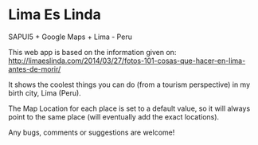Lima Es Linda
=============

SAPUI5 + Google Maps + Lima - Peru

This web app is based on the information given on: http://limaeslinda.com/2014/03/27/fotos-101-cosas-que-hacer-en-lima-antes-de-morir/

It shows the coolest things you can do (from a tourism perspective) in my birth city, Lima (Peru).

The Map Location for each place is set to a default value, so it will always point to the same place (will eventually add the exact locations).

Any bugs, comments or suggestions are welcome!
